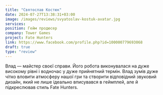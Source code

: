 ```yaml
---
title: "Святослав Костюк"
date: 2024-07-27T13:38:31+03:00
image: /images/reviews/svyatoslav-kostuk-avatar.jpg
services:
position: Гейм продюсер
company: Tower Games
project: Fate Hunters
link: https://www.facebook.com/profile.php?id=100000779693068
draft: true
type: "review"
---
```


Влад — майстер своєї справи. Його робота виконувалася на дуже високому рівні і водночас у дуже прийнятний термін. Влад зумів дуже чітко вловити атмосферу нашої гри та створити відповідний звуковий дизайн, який не лише ідеально вписувався в геймплей, але й підкреслював стиль Fate Hunters.
